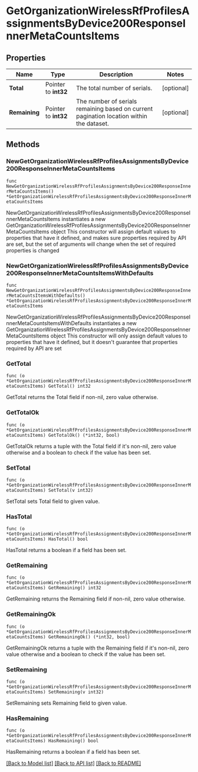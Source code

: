 # GetOrganizationWirelessRfProfilesAssignmentsByDevice200ResponseInnerMetaCountsItems

## Properties

Name | Type | Description | Notes
------------ | ------------- | ------------- | -------------
**Total** | Pointer to **int32** | The total number of serials. | [optional] 
**Remaining** | Pointer to **int32** | The number of serials remaining based on current pagination location within the dataset. | [optional] 

## Methods

### NewGetOrganizationWirelessRfProfilesAssignmentsByDevice200ResponseInnerMetaCountsItems

`func NewGetOrganizationWirelessRfProfilesAssignmentsByDevice200ResponseInnerMetaCountsItems() *GetOrganizationWirelessRfProfilesAssignmentsByDevice200ResponseInnerMetaCountsItems`

NewGetOrganizationWirelessRfProfilesAssignmentsByDevice200ResponseInnerMetaCountsItems instantiates a new GetOrganizationWirelessRfProfilesAssignmentsByDevice200ResponseInnerMetaCountsItems object
This constructor will assign default values to properties that have it defined,
and makes sure properties required by API are set, but the set of arguments
will change when the set of required properties is changed

### NewGetOrganizationWirelessRfProfilesAssignmentsByDevice200ResponseInnerMetaCountsItemsWithDefaults

`func NewGetOrganizationWirelessRfProfilesAssignmentsByDevice200ResponseInnerMetaCountsItemsWithDefaults() *GetOrganizationWirelessRfProfilesAssignmentsByDevice200ResponseInnerMetaCountsItems`

NewGetOrganizationWirelessRfProfilesAssignmentsByDevice200ResponseInnerMetaCountsItemsWithDefaults instantiates a new GetOrganizationWirelessRfProfilesAssignmentsByDevice200ResponseInnerMetaCountsItems object
This constructor will only assign default values to properties that have it defined,
but it doesn't guarantee that properties required by API are set

### GetTotal

`func (o *GetOrganizationWirelessRfProfilesAssignmentsByDevice200ResponseInnerMetaCountsItems) GetTotal() int32`

GetTotal returns the Total field if non-nil, zero value otherwise.

### GetTotalOk

`func (o *GetOrganizationWirelessRfProfilesAssignmentsByDevice200ResponseInnerMetaCountsItems) GetTotalOk() (*int32, bool)`

GetTotalOk returns a tuple with the Total field if it's non-nil, zero value otherwise
and a boolean to check if the value has been set.

### SetTotal

`func (o *GetOrganizationWirelessRfProfilesAssignmentsByDevice200ResponseInnerMetaCountsItems) SetTotal(v int32)`

SetTotal sets Total field to given value.

### HasTotal

`func (o *GetOrganizationWirelessRfProfilesAssignmentsByDevice200ResponseInnerMetaCountsItems) HasTotal() bool`

HasTotal returns a boolean if a field has been set.

### GetRemaining

`func (o *GetOrganizationWirelessRfProfilesAssignmentsByDevice200ResponseInnerMetaCountsItems) GetRemaining() int32`

GetRemaining returns the Remaining field if non-nil, zero value otherwise.

### GetRemainingOk

`func (o *GetOrganizationWirelessRfProfilesAssignmentsByDevice200ResponseInnerMetaCountsItems) GetRemainingOk() (*int32, bool)`

GetRemainingOk returns a tuple with the Remaining field if it's non-nil, zero value otherwise
and a boolean to check if the value has been set.

### SetRemaining

`func (o *GetOrganizationWirelessRfProfilesAssignmentsByDevice200ResponseInnerMetaCountsItems) SetRemaining(v int32)`

SetRemaining sets Remaining field to given value.

### HasRemaining

`func (o *GetOrganizationWirelessRfProfilesAssignmentsByDevice200ResponseInnerMetaCountsItems) HasRemaining() bool`

HasRemaining returns a boolean if a field has been set.


[[Back to Model list]](../README.md#documentation-for-models) [[Back to API list]](../README.md#documentation-for-api-endpoints) [[Back to README]](../README.md)



